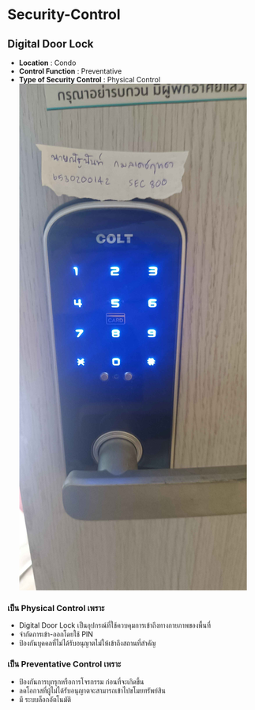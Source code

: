 # Security-Control  
## Digital Door Lock
- **Location** : Condo
- **Control Function** : Preventative
- **Type of Security Control** : Physical Control
![activity](assets/control.jpg)

### เป็น Physical Control เพราะ
- Digital Door Lock เป็นอุปกรณ์ที่ใช้ควบคุมการเข้าถึงทางกายภาพของพื้นที่
- จำกัดการเข้า-ออกโดยใช้ PIN
- ป้องกันบุคคลที่ไม่ได้รับอนุญาตไม่ให้เข้าถึงสถานที่สำคัญ

### เป็น Preventative Control เพราะ
- ป้องกันการบุกรุกหรือการโจรกรรม ก่อนที่จะเกิดขึ้น
- ลดโอกาสที่ผู้ไม่ได้รับอนุญาตจะสามารถเข้าไปขโมยทรัพย์สิน
- มี ระบบล็อกอัตโนมัติ
